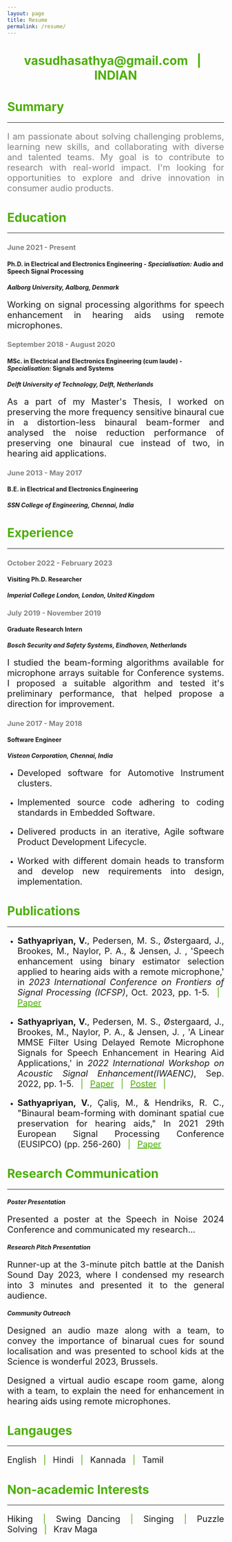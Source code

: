 ```yaml
---
layout: page
title: Resume
permalink: /resume/
---
```

<h1 style="color:#4CAE04;text-align:center"><b>vasudhasathya@gmail.com<span style="color:#4CAE04"> &ensp;|&ensp; </span> INDIAN</b></h1>
<h1 style="color:#4CAE04"> Summary </h1>
<hr>
<p style = "color:#828282; text-align:justify; font-size: 20px;"> I am passionate about solving challenging problems, learning new skills, and collaborating with diverse and talented teams. My goal is to contribute to research with real-world impact. I'm looking for opportunities to explore and drive innovation in consumer audio products.</p>

<h1 style="color:#4CAE04"> Education </h1>
<hr>

 <h3 style="color:#828282"> June 2021 - Present </h3>
 <h4><b> Ph.D. in Electrical and Electronics Engineering</b> - <i>Specialisation:</i> Audio and Speech Signal Processing</h4>
 <h4> <i> Aalborg University, Aalborg, Denmark</i></h4>
<p style = "text-align:justify;width:100%;font-size: 20px;">Working on signal processing algorithms for speech enhancement in hearing aids using remote microphones.</p>

 <h3 style="color:#828282"> September 2018 - August 2020 </h3>
 <h4><b> MSc. in Electrical and Electronics Engineering (cum laude)</b> - <i>Specialisation:</i> Signals and Systems</h4>
 <h4> <i> Delft University of Technology, Delft, Netherlands</i></h4>
<p style = "text-align:justify;width:100%;font-size: 20px;">As a part of my Master's Thesis, I worked on preserving the more frequency sensitive binaural cue in a distortion-less binaural beam-former and analysed the noise reduction performance of preserving one binaural cue instead of two, in hearing aid applications.</p>

 <h3 style="color:#828282"> June 2013 - May 2017 </h3>
 <h4><b> B.E. in Electrical and Electronics Engineering</b> </h4>
 <h4> <i> SSN College of Engineering, Chennai, India</i></h4>

 <h1 style="color:#4CAE04"> Experience </h1>
<hr>

 <h3 style="color:#828282"> October 2022 - February 2023 </h3>
 <h4><b> Visiting Ph.D. Researcher</b></h4>
 <h4> <i>Imperial College London, London, United Kingdom</i></h4>

  <h3 style="color:#828282"> July 2019 - November 2019 </h3>
 <h4><b> Graduate Research Intern</b></h4>
 <h4> <i> Bosch Security and Safety Systems, Eindhoven, Netherlands</i></h4>
 <p style = "text-align:justify;width:100%;font-size: 20px;">I studied the beam-forming algorithms available for microphone arrays suitable for Conference systems. I proposed a suitable algorithm and tested it's preliminary performance, that helped propose a direction for improvement.</p>

  <h3 style="color:#828282">June 2017 - May 2018 </h3>
 <h4><b> Software Engineer</b></h4>
 <h4> <i> Visteon Corporation, Chennai, India</i></h4>
 <ul>
  <li><p style = "text-align:justify;font-size: 20px;">Developed software for Automotive Instrument clusters.</p></li>
  <li><p style = "text-align:justify;font-size: 20px;">Implemented source code adhering to coding standards in Embedded Software.</p></li>
  <li><p style = "text-align:justify;font-size: 20px;">Delivered products in an iterative, Agile software Product Development Lifecycle.</p></li>
  <li><p style = "text-align:justify;font-size: 20px;"> Worked with different domain heads to transform and develop new requirements into design, implementation.</p></li>
 </ul>
 
 <h1 style="color:#4CAE04"> Publications </h1>
<hr>
<ul>
<li> <p style = "text-align:justify;font-size: 20px;"><b>Sathyapriyan, V.</b>, Pedersen, M. S., Østergaard, J., Brookes, M., Naylor, P. A., & Jensen, J. , 'Speech enhancement using binary estimator selection applied to hearing aids with a remote microphone,' in <i>2023 International Conference on Frontiers of Signal Processing (ICFSP)</i>, Oct. 2023, pp. 1-5. <span style="color:#4CAE04"> &ensp;|&ensp; </span> <a style="color:#4CAE04" href="https://ieeexplore.ieee.org/abstract/document/10372902"> Paper</a></p></li>
  
<li> <p style = "text-align:justify;font-size: 20px;"><b>Sathyapriyan, V.</b>, Pedersen, M. S., Østergaard, J., Brookes, M., Naylor, P. A., & Jensen, J. , 'A Linear MMSE Filter Using Delayed Remote Microphone Signals for Speech Enhancement in Hearing Aid Applications,' in <i>2022 International Workshop on Acoustic Signal Enhancement(IWAENC)</i>, Sep. 2022, pp. 1-5. <span style="color:#4CAE04"> &ensp;|&ensp; </span> <a style="color:#4CAE04" href="https://ieeexplore.ieee.org/document/9914711"> Paper</a> <span style="color:#4CAE04"> &ensp;|&ensp; </span> <a style="color:#4CAE04" href="assets/IWAENC_assets/IWAENC_Poster.pdf" type='application/pdf'> Poster</a><span style="color:#4CAE04"> &ensp;|&ensp; </span> </p></li>

<li><p style = "text-align:justify;font-size: 20px;"><b>Sathyapriyan, V.</b>, Çaliş, M., & Hendriks, R. C., "Binaural beam-forming with dominant spatial cue preservation for hearing aids," In 2021 29th European Signal Processing Conference (EUSIPCO) (pp. 256-260) <span style="color:#4CAE04"> &ensp;|&ensp; </span> <a style="color:#4CAE04" href="https://ieeexplore.ieee.org/abstract/document/9616210"> Paper</a></p></li>

 </ul>
 
 <h1 style="color:#4CAE04"> Research Communication </h1>
<hr>
<h4><b> <i>Poster Presentation</i></b></h4>
<p style = "text-align:justify;width:100%;font-size: 20px;">Presented a poster at the Speech in Noise 2024 Conference and communicated my research...</p>
<h4><b> <i>Research Pitch Presentation</i></b></h4>
<p style = "text-align:justify;width:100%;font-size: 20px;">Runner-up at the 3-minute pitch battle at the Danish Sound Day 2023, where I condensed my research into 3 minutes and presented it to the general audience.</p>
<h4><b><i>Community Outreach</i></b></h4>
<p style = "text-align:justify;width:100%;font-size: 20px;">Designed an audio maze along with a team, to convey the importance of binarual cues for sound localisation and was presented to school kids at the Science is wonderful 2023, Brussels.</p>
<p style = "text-align:justify;width:100%;font-size: 20px;">Designed a virtual audio escape room game, along with a team, to explain the need for enhancement in hearing aids using remote microphones.</p>




 <h1 style="color:#4CAE04"> Langauges </h1>
<hr>
<p style = "width:100%;text-align:justify; font-size: 20px">English<span style="color:#4CAE04"> &ensp;|&ensp; </span> Hindi <span style="color:#4CAE04"> &ensp;|&ensp; </span> Kannada <span style="color:#4CAE04"> &ensp;|&ensp; </span>Tamil </p>

 <h1 style="color:#4CAE04"> Non-academic Interests </h1>
<hr>
<p style = "width:100%;text-align:justify; font-size: 20px">Hiking<span style="color:#4CAE04"> &ensp;|&ensp; </span> Swing Dancing <span style="color:#4CAE04"> &ensp;|&ensp; </span> Singing <span style="color:#4CAE04"> &ensp;|&ensp; </span>Puzzle Solving <span style="color:#4CAE04"> &ensp;|&ensp; </span>Krav Maga </p>

